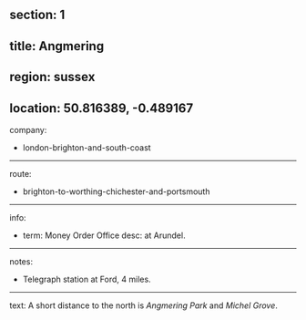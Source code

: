 section: 1
----
title: Angmering
----
region: sussex
----
location: 50.816389, -0.489167
----
company:
- london-brighton-and-south-coast
----
route:
- brighton-to-worthing-chichester-and-portsmouth
----
info:
- term: Money Order Office
  desc: at Arundel.
----
notes:
- Telegraph station at Ford, 4 miles.
----
text: A short distance to the north is *Angmering Park* and *Michel Grove*.
